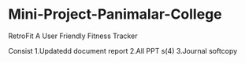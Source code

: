# Mini-Project-Panimalar-College
RetroFit
A User Friendly Fitness Tracker

Consist
1.Updatedd document report
2.All PPT s(4)
3.Journal softcopy
